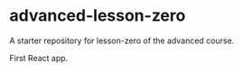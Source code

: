 # advanced-lesson-zero

A starter repository for lesson-zero of the advanced course.

First React app. 
